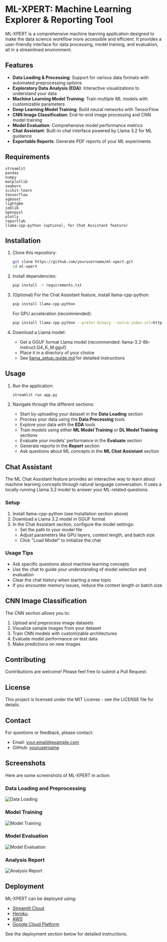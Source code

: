 # ML-XPERT: Machine Learning Explorer & Reporting Tool

ML-XPERT is a comprehensive machine learning application designed to make the data science workflow more accessible and efficient. It provides a user-friendly interface for data processing, model training, and evaluation, all in a streamlined environment.

## Features

- **Data Loading & Processing**: Support for various data formats with automated preprocessing options
- **Exploratory Data Analysis (EDA)**: Interactive visualizations to understand your data
- **Machine Learning Model Training**: Train multiple ML models with customizable parameters
- **Deep Learning Model Training**: Build neural networks with TensorFlow
- **CNN Image Classification**: End-to-end image processing and CNN model training
- **Model Evaluation**: Comprehensive model performance metrics
- **Chat Assistant**: Built-in chat interface powered by Llama 3.2 for ML guidance
- **Exportable Reports**: Generate PDF reports of your ML experiments

## Requirements

```
streamlit
pandas
numpy
matplotlib
seaborn
scikit-learn
tensorflow
xgboost
lightgbm
joblib
openpyxl
plotly
reportlab
llama-cpp-python (optional, for Chat Assistant feature)
```

## Installation

1. Clone this repository:
   ```bash
   git clone https://github.com/yourusername/ml-xpert.git
   cd ml-xpert
   ```

2. Install dependencies:
   ```bash
   pip install -r requirements.txt
   ```

3. (Optional) For the Chat Assistant feature, install llama-cpp-python:
   ```bash
   pip install llama-cpp-python
   ```
   
   For GPU acceleration (recommended):
   ```bash
   pip install llama-cpp-python --prefer-binary --extra-index-url=https://pypi.anaconda.org/scipy-wheels-nightly/simple
   ```

4. Download a Llama model:
   - Get a GGUF format Llama model (recommended: llama-3.2-8b-instruct.Q4_K_M.gguf)
   - Place it in a directory of your choice
   - See [llama_setup_guide.md](llama_setup_guide.md) for detailed instructions

## Usage

1. Run the application:
   ```bash
   streamlit run app.py
   ```

2. Navigate through the different sections:
   - Start by uploading your dataset in the **Data Loading** section
   - Process your data using the **Data Processing** tools
   - Explore your data with the **EDA** tools
   - Train models using either **ML Model Training** or **DL Model Training** sections
   - Evaluate your models' performance in the **Evaluate** section
   - Generate reports in the **Report** section
   - Ask questions about ML concepts in the **ML Chat Assistant** section

## Chat Assistant

The ML Chat Assistant feature provides an interactive way to learn about machine learning concepts through natural language conversation. It uses a locally running Llama 3.2 model to answer your ML-related questions.

### Setup

1. Install llama-cpp-python (see Installation section above)
2. Download a Llama 3.2 model in GGUF format
3. In the Chat Assistant section, configure the model settings:
   - Set the path to your model file
   - Adjust parameters like GPU layers, context length, and batch size
   - Click "Load Model" to initialize the chat

### Usage Tips

- Ask specific questions about machine learning concepts
- Use the chat to guide your understanding of model selection and evaluation
- Clear the chat history when starting a new topic
- If you encounter memory issues, reduce the context length or batch size

## CNN Image Classification

The CNN section allows you to:

1. Upload and preprocess image datasets
2. Visualize sample images from your dataset
3. Train CNN models with customizable architectures
4. Evaluate model performance on test data
5. Make predictions on new images

## Contributing

Contributions are welcome! Please feel free to submit a Pull Request.

## License

This project is licensed under the MIT License - see the LICENSE file for details.

## Contact

For questions or feedback, please contact:
- Email: your.email@example.com
- GitHub: [yourusername](https://github.com/yourusername)

## Screenshots

Here are some screenshots of ML-XPERT in action:

### Data Loading and Preprocessing
![Data Loading](images/data_loading.png)

### Model Training
![Model Training](images/model_training.png)

### Model Evaluation
![Model Evaluation](images/model_evaluation.png)

### Analysis Report
![Analysis Report](images/analysis_report.png)

## Deployment

ML-XPERT can be deployed using:

- [Streamlit Cloud](https://streamlit.io/cloud)
- [Heroku](https://heroku.com)
- [AWS](https://aws.amazon.com)
- [Google Cloud Platform](https://cloud.google.com)

See the deployment section below for detailed instructions.